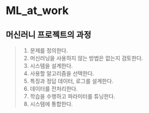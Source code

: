 # ML_at_work

## 머신러니 프로젝트의 과정
> 1. 문제를 정의한다.
> 2. 머신러닝을 사용하지 않는 방법은 없는지 검토한다.
> 3. 시스템을 설계한다.
> 4. 사용할 알고리즘을 선택한다.
> 5. 특징과 정답 데이터, 로그를 설계한다.
> 6. 데이터를 전처리한다.
> 7. 학습을 수행하고 파라미터를 튜닝한다.
> 8. 시스템에 통합한다.
